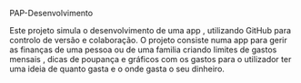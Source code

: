 PAP-Desenvolvimento

Este projeto simula o desenvolvimento de uma app , utilizando GitHub para controlo de versão e colaboração. O projeto consiste numa app para gerir as finanças de uma pessoa ou de uma familia criando limites de gastos mensais , dicas de poupança e gráficos com os gastos para o utilizador ter uma ideia de quanto gasta e o onde gasta o seu dinheiro.
